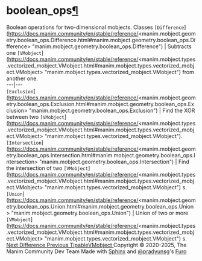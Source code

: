 # boolean_ops[¶](https://docs.manim.community/en/stable/reference/<#module-manim.mobject.geometry.boolean_ops> "Link to this heading")
Boolean operations for two-dimensional mobjects.
Classes
`[Difference`](https://docs.manim.community/en/stable/reference/<manim.mobject.geometry.boolean_ops.Difference.html#manim.mobject.geometry.boolean_ops.Difference> "manim.mobject.geometry.boolean_ops.Difference") | Subtracts one `[VMobject`](https://docs.manim.community/en/stable/reference/<manim.mobject.types.vectorized_mobject.VMobject.html#manim.mobject.types.vectorized_mobject.VMobject> "manim.mobject.types.vectorized_mobject.VMobject") from another one.  
---|---  
`[Exclusion`](https://docs.manim.community/en/stable/reference/<manim.mobject.geometry.boolean_ops.Exclusion.html#manim.mobject.geometry.boolean_ops.Exclusion> "manim.mobject.geometry.boolean_ops.Exclusion") | Find the XOR between two `[VMobject`](https://docs.manim.community/en/stable/reference/<manim.mobject.types.vectorized_mobject.VMobject.html#manim.mobject.types.vectorized_mobject.VMobject> "manim.mobject.types.vectorized_mobject.VMobject").  
`[Intersection`](https://docs.manim.community/en/stable/reference/<manim.mobject.geometry.boolean_ops.Intersection.html#manim.mobject.geometry.boolean_ops.Intersection> "manim.mobject.geometry.boolean_ops.Intersection") | Find the intersection of two `[VMobject`](https://docs.manim.community/en/stable/reference/<manim.mobject.types.vectorized_mobject.VMobject.html#manim.mobject.types.vectorized_mobject.VMobject> "manim.mobject.types.vectorized_mobject.VMobject") s.  
`[Union`](https://docs.manim.community/en/stable/reference/<manim.mobject.geometry.boolean_ops.Union.html#manim.mobject.geometry.boolean_ops.Union> "manim.mobject.geometry.boolean_ops.Union") | Union of two or more `[VMobject`](https://docs.manim.community/en/stable/reference/<manim.mobject.types.vectorized_mobject.VMobject.html#manim.mobject.types.vectorized_mobject.VMobject> "manim.mobject.types.vectorized_mobject.VMobject") s.  
[ Next Difference ](https://docs.manim.community/en/stable/reference/<manim.mobject.geometry.boolean_ops.Difference.html>) [ Previous TipableVMobject ](https://docs.manim.community/en/stable/reference/<manim.mobject.geometry.arc.TipableVMobject.html>)
Copyright © 2020-2025, The Manim Community Dev Team 
Made with [Sphinx](https://docs.manim.community/en/stable/reference/<https:/www.sphinx-doc.org/>) and [@pradyunsg](https://docs.manim.community/en/stable/reference/<https:/pradyunsg.me>)'s [Furo](https://docs.manim.community/en/stable/reference/<https:/github.com/pradyunsg/furo>)
